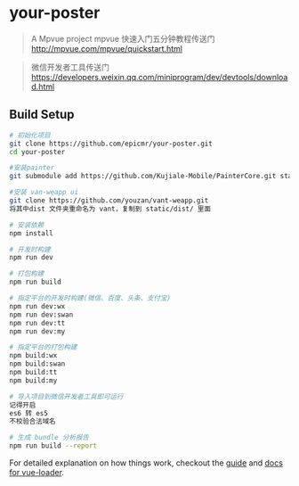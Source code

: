 # your-poster

> A Mpvue project
> mpvue 快速入门五分钟教程传送门 http://mpvue.com/mpvue/quickstart.html

> 微信开发者工具传送门 https://developers.weixin.qq.com/miniprogram/dev/devtools/download.html

## Build Setup

``` bash
# 初始化项目
git clone https://github.com/epicmr/your-poster.git
cd your-poster

#安装painter
git submodule add https://github.com/Kujiale-Mobile/PainterCore.git static/dist/painter

#安装 van-weapp ui
git clone https://github.com/youzan/vant-weapp.git
将其中dist 文件夹重命名为 vant，复制到 static/dist/ 里面

# 安装依赖
npm install

# 开发时构建
npm run dev

# 打包构建
npm run build

# 指定平台的开发时构建(微信、百度、头条、支付宝)
npm run dev:wx
npm run dev:swan
npm run dev:tt
npm run dev:my

# 指定平台的打包构建
npm build:wx
npm build:swan
npm build:tt
npm build:my

# 导入项目到微信开发者工具即可运行
记得开启
es6 转 es5
不校验合法域名

# 生成 bundle 分析报告
npm run build --report
```

For detailed explanation on how things work, checkout the [guide](http://vuejs-templates.github.io/webpack/) and [docs for vue-loader](http://vuejs.github.io/vue-loader).
